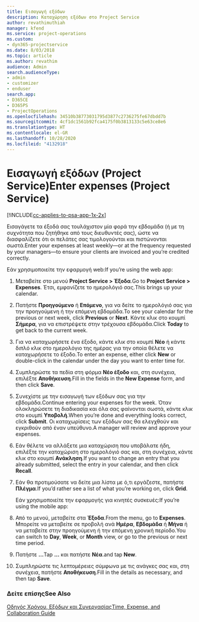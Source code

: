 ```yaml
---
title: Εισαγωγή εξόδων
description: Καταχώρηση εξόδων στο Project Service
author: revathimuthiah
manager: kfend
ms.service: project-operations
ms.custom:
- dyn365-projectservice
ms.date: 8/03/2018
ms.topic: article
ms.author: revathim
audience: Admin
search.audienceType:
- admin
- customizer
- enduser
search.app:
- D365CE
- D365PS
- ProjectOperations
ms.openlocfilehash: 34510b38773031795d3877c2736275fe67dbdd7b
ms.sourcegitcommit: 4cf1dc1561b92fca4175f0b3813133c5e63ce8e6
ms.translationtype: HT
ms.contentlocale: el-GR
ms.lasthandoff: 10/28/2020
ms.locfileid: "4132918"
---
```

# <a name="enter-expenses-project-service"></a><span data-ttu-id="ed26c-103">Εισαγωγή εξόδων (Project Service)</span><span class="sxs-lookup"><span data-stu-id="ed26c-103">Enter expenses (Project Service)</span></span>

[!INCLUDE[cc-applies-to-psa-app-1x-2x](../includes/cc-applies-to-psa-app-1x-2x.md)]

<span data-ttu-id="ed26c-104">Εισαγάγετε τα έξοδά σας τουλάχιστον μία φορά την εβδομάδα (ή με τη συχνότητα που ζητήθηκε από τους διευθυντές σας), ώστε να διασφαλίζετε ότι οι πελάτες σας τιμολογούνται και πιστώνονται σωστά.</span><span class="sxs-lookup"><span data-stu-id="ed26c-104">Enter your expenses at least weekly—or at the frequency requested by your managers—to ensure your clients are invoiced and you’re credited correctly.</span></span>  
  
 <span data-ttu-id="ed26c-105">Εάν χρησιμοποιείτε την εφαρμογή web:</span><span class="sxs-lookup"><span data-stu-id="ed26c-105">If you’re using the web app:</span></span>  
  
1. <span data-ttu-id="ed26c-106">Μεταβείτε στο μενού **Project Service > Έξοδα**.</span><span class="sxs-lookup"><span data-stu-id="ed26c-106">Go to **Project Service > Expenses**.</span></span> <span data-ttu-id="ed26c-107">Έτσι, εμφανίζετε το ημερολόγιό σας.</span><span class="sxs-lookup"><span data-stu-id="ed26c-107">This brings up your calendar.</span></span>  
  
2. <span data-ttu-id="ed26c-108">Πατήστε **Προηγούμενο** ή **Επόμενο**, για να δείτε το ημερολόγιό σας για την προηγούμενη ή την επόμενη εβδομάδα.</span><span class="sxs-lookup"><span data-stu-id="ed26c-108">To see your calendar for the previous or next week, click **Previous** or **Next**.</span></span> <span data-ttu-id="ed26c-109">Κάντε κλικ στο κουμπί **Σήμερα**, για να επιστρέψετε στην τρέχουσα εβδομάδα.</span><span class="sxs-lookup"><span data-stu-id="ed26c-109">Click **Today** to get back to the current week.</span></span>  
  
3. <span data-ttu-id="ed26c-110">Για να καταχωρήσετε ένα έξοδο, κάντε κλικ στο κουμπί **Νέο** ή κάντε διπλό κλικ στο ημερολόγιο της ημέρας για την οποία θέλετε να καταχωρήσετε το έξοδο.</span><span class="sxs-lookup"><span data-stu-id="ed26c-110">To enter an expense, either click **New** or double-click in the calendar under the day you want to enter time for.</span></span>  
  
4. <span data-ttu-id="ed26c-111">Συμπληρώστε τα πεδία στη φόρμα **Νέο έξοδο** και, στη συνέχεια, επιλέξτε **Αποθήκευση**.</span><span class="sxs-lookup"><span data-stu-id="ed26c-111">Fill in the fields in the **New Expense** form, and then click **Save**.</span></span>  
  
5. <span data-ttu-id="ed26c-112">Συνεχίστε με την εισαγωγή των εξόδων σας για την εβδομάδα.</span><span class="sxs-lookup"><span data-stu-id="ed26c-112">Continue entering your expenses for the week.</span></span> <span data-ttu-id="ed26c-113">Όταν ολοκληρώσετε τη διαδικασία και όλα σας φαίνονται σωστά, κάντε κλικ στο κουμπί **Υποβολή**.</span><span class="sxs-lookup"><span data-stu-id="ed26c-113">When you’re done and everything looks correct, click **Submit**.</span></span> <span data-ttu-id="ed26c-114">Οι καταχωρίσεις των εξόδων σας θα ελεγχθούν και εγκριθούν από έναν υπεύθυνο.</span><span class="sxs-lookup"><span data-stu-id="ed26c-114">A manager will review and approve your expenses.</span></span>  
  
6. <span data-ttu-id="ed26c-115">Εάν θέλετε να αλλάξετε μια καταχώριση που υποβάλατε ήδη, επιλέξτε την καταχώριση στο ημερολόγιό σας και, στη συνέχεια, κάντε κλικ στο κουμπί **Ανάκληση**.</span><span class="sxs-lookup"><span data-stu-id="ed26c-115">If you want to change an entry that you already submitted, select the entry in your calendar, and then click **Recall**.</span></span>  
  
7. <span data-ttu-id="ed26c-116">Εάν θα προτιμούσατε να δείτε μια λίστα με ό,τι εργάζεστε, πατήστε **Πλέγμα**.</span><span class="sxs-lookup"><span data-stu-id="ed26c-116">If you’d rather see a list of what you’re working on, click **Grid**.</span></span>  
  
   <span data-ttu-id="ed26c-117">Εάν χρησιμοποιείτε την εφαρμογής για κινητές συσκευές:</span><span class="sxs-lookup"><span data-stu-id="ed26c-117">If you’re using the mobile app:</span></span>  
  
8. <span data-ttu-id="ed26c-118">Από το μενού, μεταβείτε στα **Έξοδα**.</span><span class="sxs-lookup"><span data-stu-id="ed26c-118">From the menu, go to **Expenses**.</span></span>     <span data-ttu-id="ed26c-119">Μπορείτε να μεταβείτε σε προβολή ανά **Ημέρα**, **Εβδομάδα** ή **Μήνα** ή να μεταβείτε στην προηγούμενη ή την επόμενη χρονική περίοδο.</span><span class="sxs-lookup"><span data-stu-id="ed26c-119">You can switch to **Day**, **Week**, or **Month** view, or go to the previous or next time period.</span></span>  
  
9. <span data-ttu-id="ed26c-120">Πατήστε **…**</span><span class="sxs-lookup"><span data-stu-id="ed26c-120">Tap **…**</span></span> <span data-ttu-id="ed26c-121">και πατήστε **Νέα**.</span><span class="sxs-lookup"><span data-stu-id="ed26c-121">and tap **New**.</span></span>  
  
10. <span data-ttu-id="ed26c-122">Συμπληρώστε τις λεπτομέρειες σύμφωνα με τις ανάγκες σας και, στη συνέχεια, πατήστε **Αποθήκευση**.</span><span class="sxs-lookup"><span data-stu-id="ed26c-122">Fill in the details as necessary, and then tap **Save**.</span></span>  
  
### <a name="see-also"></a><span data-ttu-id="ed26c-123">Δείτε επίσης</span><span class="sxs-lookup"><span data-stu-id="ed26c-123">See Also</span></span>  
 [<span data-ttu-id="ed26c-124">Οδηγός Χρόνου, Εξόδων και Συνεργασίας</span><span class="sxs-lookup"><span data-stu-id="ed26c-124">Time, Expense, and Collaboration Guide</span></span>](../psa/time-expense-collaboration-guide.md)
